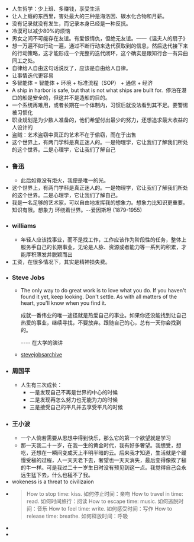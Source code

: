- 人生哲学：少上班、多赚钱，享受生活
- 让人上瘾的东西里，害处最大的三种是海洛因、碳水化合物和月薪。
- 没有记录就没有发生，而记录本身已经是一种反抗。
- 冷漠可以减少80%的烦恼
- 男女之间不可能存在友谊。有爱恨情仇，但绝无友谊。——《温夫人的扇子》
- 想一万遍不如行动一遍，通过不断行动来迭代获取到的信息，然后迭代接下来的行动策略，这才能形成一个完整的迭代闭环，这个确实是跟知行合一有异曲同工之处。
- 自律给人自由这句话说反了，应该是自由给人自律。
- 让事情迭代更容易
- 多智能体 = 智能体 + 环境 + 标准流程（SOP） + 通信 + 经济
- A ship in harbor is safe, but that is not what ships are built for. 
  停泊在港口的船是安全的，但这并不是造船的目的。
- 一个系统再难用，或者长期在一个体制内，习惯后就没法看到其不足。要警惕被习惯化
- 职业规划是为少数人准备的，他们希望付出最少的努力，还想追求最大收益的人设计的
- 盗贼：艺术盗窃中真正的艺术不在于偷窃，而在于出售
- 这个世界上，有两门学科是真正迷人的。一是物理学，它让我们了解我们所处的这个世界。二是心理学，它让我们了解自己
- ### 鲁迅
	- 此后如竟没有炬火，我便是唯一的光。
- 这个世界上，有两门学科是真正迷人的。一是物理学，它让我们了解我们所处的这个世界。二是心理学，它让我们了解自己。
- 我是一名足够的艺术家，可以自由地发挥我的想象力。想象力比知识更重要。知识有限。想象力
  环绕着世界。--爱因斯坦 (1879-1955)
- ### williams
	- 年轻人应该找事业，而不是找工作，工作应该作为阶段性的任务，整体上服务手自己的长期事业，无论是人脉、资源或者能力等一系列的积累，才能厚积薄发并脱颖而出
- 工资，在很多情况下，其实是精神损失费。
- ### Steve Jobs
	- The only way to do great work is to love what you do. If you haven't found it yet, keep looking. Don't settle. As with all matters of the heart, you'll know when you find it.
	  
	  成就一番伟业的唯一途径就是热爱自己的事业。如果你还没能找到让自己热爱的事业，继续寻找，不要放弃。跟随自己的心，总有一天你会找到的。 
	  
	  ---- 在大学的演讲
	- [stevejobsarchive](https://stevejobsarchive.com/)
- ### 周国平
	- 人生有三次成长：
		- 一是发现自己不再是世界的中心的时候
		- 二是发现再怎么努力也无能为力的时候
		- 三是接受自己的平凡并去享受平凡的时候
- ### 王小波
	- 一个人倘若需要从思想中得到快乐，那么它的第一个欲望就是学习
	- 那一天我二十ー岁，在我一生的黄金时代，我有好多奢望。我想受，想吃，还想在一瞬间变成天上半明半暗的云。后来我才知道，生活就是个缓慢受槌的过程，人一天天老下去，奢望也一天天消失，最后变得像挨了槌的牛一样。可是我过二十ー岁生日时没有预见到这一点。我觉得自己会永远生猛下去，什么也槌不了我。
- wokeness is a threat to civilizaion
- > How to stop time: kiss.
  如何停止时间：亲吻
  How to travel in time: read.
  如何时间旅行：阅读
  How to escape time: music.
  如何逃脱时间：音乐
  How to feel time: write.
  如何感受时间：写作
  How to release time: breathe.
  如何释放时间：呼吸
-
-